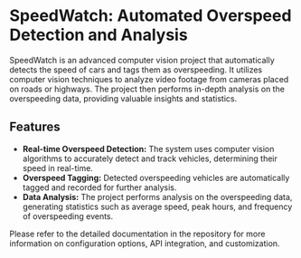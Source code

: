 # SpeedWatch: Automated Overspeed Detection and Analysis

SpeedWatch is an advanced computer vision project that automatically detects the speed of cars and tags them as overspeeding. It utilizes computer vision techniques to analyze video footage from cameras placed on roads or highways. The project then performs in-depth analysis on the overspeeding data, providing valuable insights and statistics.

## Features

- **Real-time Overspeed Detection:** The system uses computer vision algorithms to accurately detect and track vehicles, determining their speed in real-time.
- **Overspeed Tagging:** Detected overspeeding vehicles are automatically tagged and recorded for further analysis.
- **Data Analysis:** The project performs analysis on the overspeeding data, generating statistics such as average speed, peak hours, and frequency of overspeeding events.

Please refer to the detailed documentation in the repository for more information on configuration options, API integration, and customization.
